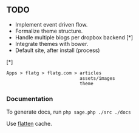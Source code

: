 ## TODO

* Implement event driven flow.
* Formalize theme structure.
* Handle multiple blogs per dropbox backend [*]
* Integrate themes with bower.
* Default site, after install (process)


[*] 
```
Apps > flatg > flatg.com > articles
						   assets/images
						   theme
```


### Documentation
To generate docs, run `php sage.php ./src ./docs`



Use [flatten](https://github.com/Anahkiasen/flatten) cache.
